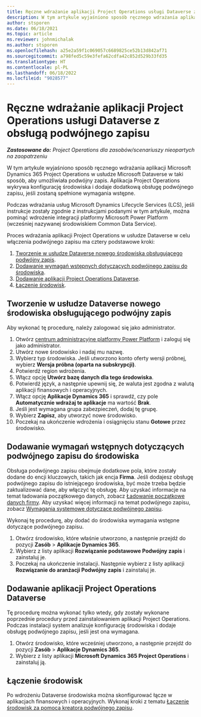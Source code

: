 ```yaml
---
title: Ręczne wdrażanie aplikacji Project Operations usługi Dataverse z obsługą podwójnego zapisu
description: W tym artykule wyjaśniono sposób ręcznego wdrażania aplikacji Project Operations Dataverse w taki sposób, aby umożliwiała podwójny zapis.
author: stsporen
ms.date: 06/18/2021
ms.topic: article
ms.reviewer: johnmichalak
ms.author: stsporen
ms.openlocfilehash: a25e2a59f1c069057c6689825ce52b13d842af71
ms.sourcegitcommit: a798fed5c59e3fefa62cdfa42c852d529b33fd35
ms.translationtype: HT
ms.contentlocale: pl-PL
ms.lasthandoff: 06/18/2022
ms.locfileid: "9028577"
---
```

# <a name="manually-deploy-the-project-operations-dataverse-app-with-dual-write-support"></a>Ręczne wdrażanie aplikacji Project Operations usługi Dataverse z obsługą podwójnego zapisu

_**Zastosowane do:** Project Operations dla zasobów/scenariuszy nieopartych na zaopatrzeniu_

W tym artykule wyjaśniono sposób ręcznego wdrażania aplikacji Microsoft Dynamics 365 Project Operations w usłudze Microsoft Dataverse w taki sposób, aby umożliwiała podwójny zapis. Aplikacja Project Operations wykrywa konfigurację środowiska i dodaje dodatkową obsługę podwójnego zapisu, jeśli zostaną spełnione wymagania wstępne.

Podczas wdrażania usług Microsoft Dynamics Lifecycle Services (LCS), jeśli instrukcje zostały zgodnie z instrukcjami podanymi w tym artykule, można pominąć wdrożenie integracji platformy Microsoft Power Platform (wcześniej nazywanej środowiskiem Common Data Service).

Proces wdrażania aplikacji Project Operations w usłudze Dataverse w celu włączenia podwójnego zapisu ma cztery podstawowe kroki:

1. [Tworzenie w usłudze Dataverse nowego środowiska obsługującego podwójny zapis](#create).
2. [Dodawanie wymagań wstępnych dotyczących podwójnego zapisu do środowiska](#prerequisites).
3. [Dodawanie aplikacji Project Operations Dataverse](#dataverse).
4. [Łączenie środowisk](#link).

## <a name="create-a-new-environment-in-dataverse-that-supports-dual-write"></a><a name="create"></a>Tworzenie w usłudze Dataverse nowego środowiska obsługującego podwójny zapis

Aby wykonać tę procedurę, należy zalogować się jako administrator.

1. Otwórz [centrum administracyjne platformy Power Platform](https://admin.powerplatform.com) i zaloguj się jako administrator.
2. Utwórz nowe środowisko i nadaj mu nazwę.
3. Wybierz typ środowiska. Jeśli utworzono konto oferty wersji próbnej, wybierz **Wersja próbna (oparta na subskrypcji)**.
4. Potwierdź region wdrożenia.
5. Włącz opcję **Utwórz bazę danych dla tego środowiska**. 
6. Potwierdź język, a następnie upewnij się, że waluta jest zgodna z walutą aplikacji finansowych i operacyjnych.
7. Włącz opcję **Aplikacje Dynamics 365** i sprawdź, czy pole **Automatycznie wdrażaj te aplikacje** ma wartość **Brak**.
8. Jeśli jest wymagana grupa zabezpieczeń, dodaj tę grupę.
9. Wybierz **Zapisz**, aby utworzyć nowe środowisko.
10. Poczekaj na ukończenie wdrożenia i osiągnięciu stanu **Gotowe** przez środowisko.

## <a name="add-dual-write-prerequisites-to-the-environment"></a><a name="prerequisites"></a>Dodawanie wymagań wstępnych dotyczących podwójnego zapisu do środowiska

Obsługa podwójnego zapisu obejmuje dodatkowe pola, które zostały dodane do encji kluczowych, takich jak encja **Firma**. Jeśli dodajesz obsługę podwójnego zapisu do istniejącego środowiska, być może trzeba będzie zaktualizować dane, aby włączyć tę obsługę. Aby uzyskać informacje na temat ładowania początkowego danych, zobacz [Ładowanie początkowe danych firmy](/dynamics365/fin-ops-core/dev-itpro/data-entities/dual-write/bootstrap-company-data). Aby uzyskać więcej informacji na temat podwójnego zapisu, zobacz [Wymagania systemowe dotyczące podwójnego zapisu](/dynamics365/fin-ops-core/dev-itpro/data-entities/dual-write/dual-write-system-req).

Wykonaj tę procedurę, aby dodać do środowiska wymagania wstępne dotyczące podwójnego zapisu.

1. Otwórz środowisko, które właśnie utworzono, a następnie przejdź do pozycji **Zasób** \> **Aplikacje Dynamics 365**.
2. Wybierz z listy aplikacji **Rozwiązanie podstawowe Podwójny zapis** i zainstaluj je.
3. Poczekaj na ukończenie instalacji. Następnie wybierz z listy aplikacji **Rozwiązanie do aranżacji Podwójny zapis** i zainstaluj je.

## <a name="add-the-project-operations-dataverse-app"></a><a name="dataverse"></a>Dodawanie aplikacji Project Operations Dataverse

Tę procedurę można wykonać tylko wtedy, gdy zostały wykonane poprzednie procedury przed zainstalowaniem aplikacji Project Operations. Podczas instalacji system analizuje konfigurację środowiska i dodaje obsługę podwójnego zapisu, jeśli jest ona wymagana.

1. Otwórz środowisko, które wcześniej utworzono, a następnie przejdź do pozycji **Zasób** \> **Aplikacje Dynamics 365**.
2. Wybierz z listy aplikacji **Microsoft Dynamics 365 Project Operations** i zainstaluj ją.

## <a name="link-your-environments"></a><a name="link"></a>Łączenie środowisk

Po wdrożeniu Dataverse środowiska można skonfigurować łącze w aplikacjach finansowych i operacyjnych. Wykonaj kroki z tematu [Łączenie środowisk za pomocą kreatora podwójnego zapisu](/dynamics365/fin-ops-core/dev-itpro/data-entities/dual-write/link-your-environment).
